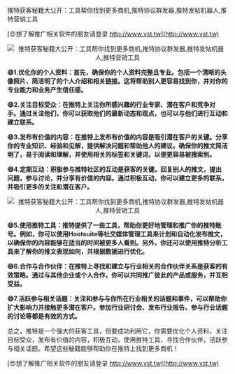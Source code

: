 推特获客秘籍大公开：工具帮你找到更多商机,推特协议群发器,推特发帖机器人,推特营销工具

[😍想了解推广相关软件的朋友请登录 http://www.vst.tw](http://www.vst.tw)

 <center><img src="https://vst.tw/MP4/tuiguang/png/6.png" alt="推特获客秘籍大公开：工具帮你找到更多商机,推特协议群发器,推特发帖机器人,推特营销工具"></center>

**😄1.优化你的个人资料：首先，确保你的个人资料完整且专业。包括一个清晰的头像照片、简洁明了的个人介绍和相关链接。这将帮助别人更容易找到你，并对你的专业能力和业务产生信任感。**

**😄2.关注目标受众：在推特上关注你所感兴趣的行业专家、潜在客户和竞争对手。通过关注他们，你可以获取他们的最新动态和观点，也可以与他们进行互动和建立联系。**

**😄3.发布有价值的内容：在推特上发布有价值的内容是吸引潜在客户的关键。分享你的专业知识、经验和见解，提供解决问题和帮助他人的建议。确保你的推文简洁明了，易于阅读和理解，并使用相关的标签和关键词，以便更容易被搜索到。**

**😄4.定期互动：积极参与推特社区的互动是获客的关键。回复别人的推文，提出问题，参与讨论，并分享有价值的内容。通过积极互动，你可以建立更多的联系，并吸引更多的关注和潜在客户。**

 <center><img src="https://vst.tw/MP4/tuiguang/png/1.png" alt="推特获客秘籍大公开：工具帮你找到更多商机,推特协议群发器,推特发帖机器人,推特营销工具"></center>

**😄5.使用推特工具：推特提供了一些工具，帮助你更好地管理和推广你的推特账号。例如，你可以使用Hootsuite等社交媒体管理工具来计划和自动化发布推文，以确保你的内容能够在适当的时间被更多人看到。另外，你还可以使用推特分析工具来了解你的推文表现如何，并根据数据进行优化。**

**😄6.合作与合作伙伴：在推特上寻找和建立与行业相关的合作伙伴关系是获客的有效策略。通过与其他企业或个人合作，你可以共同推广彼此的产品或服务，并互相受益。**

**😄7.活跃参与相关话题：关注和参与与你所在行业相关的话题和事件，可以帮助你扩大影响力并接触更多潜在客户。参加行业研讨会、发布行业报告、参与行业话题的讨论等都是有效的方式。**

总之，推特是一个强大的获客工具，但要成功利用它，你需要优化个人资料，关注目标受众，发布有价值的内容，积极互动，使用推特工具，寻找合作伙伴，活跃参与相关话题。希望这些秘籍能够帮助你在推特上找到更多商机！

[😍想了解推广相关软件的朋友请登录 http://www.vst.tw](http://www.vst.tw)



